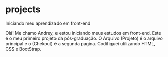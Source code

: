 # projects
Iniciando meu aprendizado em front-end

Olá! Me chamo Andrey, e estou iniciando meus estudos em front-end. Este é o meu primeiro projeto da pós-graduação. 
O Arquivo (Projeto) é o arquivo principal e o (Chekout) é a segunda pagina. Codifiquei utilizando HTML, CSS e BootStrap. 
